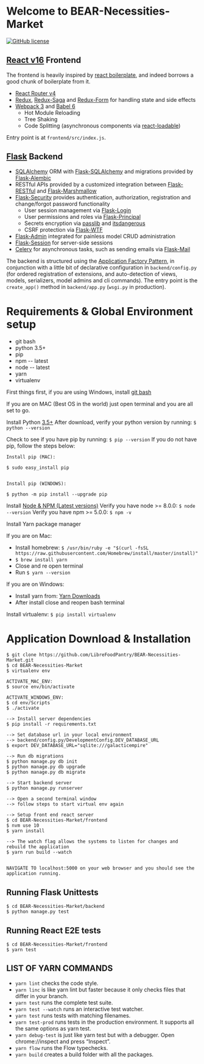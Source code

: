 # Welcome to BEAR-Necessities-Market
[![GitHub license](https://img.shields.io/aur/license/:packageName.svg)](https://github.com/LibreFoodPantry/BEAR-Necessities-Market/blob/master/LICENSE.md)

## [React v16](https://facebook.github.io/react/) Frontend

The frontend is heavily inspired by [react boilerplate](https://github.com/react-boilerplate/react-boilerplate), and indeed borrows a good chunk of boilerplate from it.

- [React Router v4](https://reacttraining.com/react-router/web)
- [Redux](http://redux.js.org/), [Redux-Saga](https://redux-saga.js.org/) and [Redux-Form](https://redux-form.com) for handling state and side effects
- [Webpack 3](https://webpack.js.org/) and [Babel 6](https://babeljs.io/)
   - Hot Module Reloading
   - Tree Shaking
   - Code Splitting (asynchronous components via [react-loadable](https://github.com/thejameskyle/react-loadable))

Entry point is at `frontend/src/index.js`.

## [Flask](http://flask.pocoo.org/) Backend

- [SQLAlchemy](http://docs.sqlalchemy.org/en/rel_1_1/) ORM with [Flask-SQLAlchemy](http://flask-sqlalchemy.pocoo.org/2.2/) and migrations provided by [Flask-Alembic](https://flask-alembic.readthedocs.io/en/stable/)
- RESTful APIs provided by a customized integration between [Flask-RESTful](http://flask-restful.readthedocs.io/en/latest/) and [Flask-Marshmallow](http://flask-marshmallow.readthedocs.io/en/latest/)
- [Flask-Security](https://flask-security.readthedocs.io/en/latest/) provides authentication, authorization, registration and change/forgot password functionality
   - User session management via [Flask-Login](https://flask-login.readthedocs.io/en/latest/)
   - User permissions and roles via [Flask-Principal](https://pythonhosted.org/Flask-Principal/)
   - Secrets encryption via [passlib](https://passlib.readthedocs.io/en/stable/) and [itsdangerous](https://pythonhosted.org/itsdangerous/)
   - CSRF protection via [Flask-WTF](https://flask-wtf.readthedocs.io/en/stable/)
- [Flask-Admin](https://flask-admin.readthedocs.io/en/latest/) integrated for painless model CRUD administration
- [Flask-Session](http://pythonhosted.org/Flask-Session/) for server-side sessions
- [Celery](http://www.celeryproject.org/) for asynchronous tasks, such as sending emails via [Flask-Mail](https://pythonhosted.org/Flask-Mail/)

The backend is structured using the [Application Factory Pattern](http://flask.pocoo.org/docs/0.12/patterns/appfactories/), in conjunction with a little bit of declarative configuration in `backend/config.py` (for ordered registration of extensions, and auto-detection of views, models, serializers, model admins and cli commands). The entry point is the `create_app()` method in `backend/app.py` (`wsgi.py` in production).


# Requirements & Global Environment setup

* git bash
* python 3.5+
* pip
* npm -- latest
* node -- latest
* yarn
* virtualenv


First things first, if you are using Windows, install [git bash](https://gitforwindows.org/)

If you are on MAC (Best OS in the world) just open terminal and you are all set to go.


Install Python [3.5+](https://www.python.org/downloads/)
    After download, verify your python version by running: `$ python --version`


Check to see if you have pip by running: `$ pip --version`
If you do not have pip, follow the steps below:


    Install pip (MAC):
    
    $ sudo easy_install pip
    
    
    Install pip (WINDOWS):
    
    $ python -m pip install --upgrade pip


Install [Node & NPM (Latest versions)](https://nodejs.org/en/download/)
Verify you have node >= 8.0.0: `$ node --version`
Verify you have npm >= 5.0.0: `$ npm -v`
    

Install Yarn package manager

If you are on Mac:
* Install homebrew: `$ /usr/bin/ruby -e "$(curl -fsSL https://raw.githubusercontent.com/Homebrew/install/master/install)"`
* `$ brew install yarn`   
* Close and re open terminal
* Run `$ yarn --version` 


If you are on Windows:
* Install yarn from: [Yarn Downloads](https://yarnpkg.com/en/)
* After install close and reopen bash terminal



Install virtualenv:
`$ pip install virtualenv`


# Application Download & Installation

```
$ git clone https://github.com/LibreFoodPantry/BEAR-Necessities-Market.git
$ cd BEAR-Necessities-Market
$ virtualenv env

ACTIVATE_MAC_ENV:
$ source env/bin/activate

ACTIVATE_WINDOWS_ENV:
$ cd env/Scripts
$ ./activate

--> Install server dependencies
$ pip install -r requirements.txt

--> Set database url in your local environment
--> backend/config.py/DevelopmentConfig.DEV_DATABASE_URL
$ export DEV_DATABASE_URL="sqlite:///galacticempire"

--> Run db migrations
$ python manage.py db init
$ python manage.py db upgrade
$ python manage.py db migrate

--> Start backend server
$ python manage.py runserver

--> Open a second terminal window
--> follow steps to start virtual env again

--> Setup front end react server
$ cd BEAR-Necessities-Market/frontend
$ nvm use 10
$ yarn install

--> The watch flag allows the systems to listen for changes and rebuild the application
$ yarn run build --watch 


NAVIGATE TO localhost:5000 on your web browser and you should see the application running.
```

## Running Flask Unittests
```
$ cd BEAR-Necessities-Market/backend
$ python manage.py test
```

## Running React E2E tests
```
$ cd BEAR-Necessities-Market/frontend
$ yarn test
```


## LIST OF YARN COMMANDS

* `yarn lint` checks the code style.
* `yarn linc` is like yarn lint but faster because it only checks files that differ in your branch.
* `yarn test` runs the complete test suite.
* `yarn test --watch` runs an interactive test watcher.
* `yarn test` <pattern> runs tests with matching filenames.
* `yarn test-prod` runs tests in the production environment. It supports all the same options as yarn test.
* `yarn debug-test` is just like yarn test but with a debugger. Open chrome://inspect and press “Inspect”.
* `yarn flow` runs the Flow typechecks.
* `yarn build` creates a build folder with all the packages.

